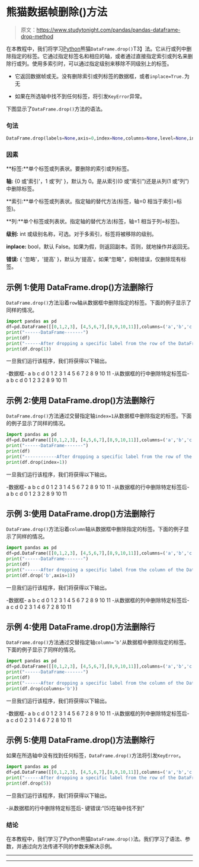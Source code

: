 # 熊猫数据帧删除()方法

> 原文：<https://www.studytonight.com/pandas/pandas-dataframe-drop-method>

在本教程中，我们将学习[Python](https://www.studytonight.com/python/getting-started-with-python)熊猫`DataFrame.drop()`T3】法。它从行或列中删除指定的标签。它通过指定标签名和相应的轴，或者通过直接指定索引或列名来删除行或列。使用多索引时，可以通过指定级别来移除不同级别上的标签。

*   它返回数据帧或无。没有删除索引或列标签的数据框，或者`inplace=True.`为无

*   如果在所选轴中找不到任何标签，将引发`KeyError`异常。

下图显示了`DataFrame.drop()`方法的语法。

### 句法

```py
DataFrame.drop(labels=None,axis=0,index=None,columns=None,level=None,inplace=False,errors='raise')
```

### 因素

**标签:**单个标签或列表状。要删除的索引或列标签。

**轴:** {0 或'索引'，1 或'列' }，默认为 0。是从索引(0 或“索引”)还是从列(1 或“列”)中删除标签。

**索引:**单个标签或列表状。指定轴的替代方法(标签，轴=0 相当于索引=标签)。

**列:**单个标签或列表状。指定轴的替代方法(标签，轴=1 相当于列=标签)。

**级别:** int 或级别名称，可选。对于多索引，标签将被移除的级别。

**inplace:** bool，默认 False。如果为假，则返回副本。否则，就地操作并返回无。

**错误:** { '忽略'，'提高' }，默认为'提高'。如果“忽略”，抑制错误，仅删除现有标签。

## 示例 1:使用 DataFrame.drop()方法删除行

`DataFrame.drop()`方法沿着`row`轴从数据框中删除指定的标签。下面的例子显示了同样的情况。

```py
import pandas as pd
df=pd.DataFrame([[0,1,2,3], [4,5,6,7],[8,9,10,11]],columns=('a','b','c','d'))
print("------DataFrame-------")
print(df)
print("------After dropping a specific label from the row of the DataFrame-------")
print(df.drop(1))
```

一旦我们运行该程序，我们将获得以下输出。

-数据框-
a b c d
0 1 2 3
1 4 5 6 7
2 8 9 10 11
-从数据框的行中删除特定标签后-
a b c d
0 1 2 3
2 8 9 10 11

## 示例 2:使用 DataFrame.drop()方法删除行

`DataFrame.drop()`方法通过交替指定轴`index=1`从数据框中删除指定的标签。下面的例子显示了同样的情况。

```py
import pandas as pd
df=pd.DataFrame([[0,1,2,3], [4,5,6,7],[8,9,10,11]],columns=('a','b','c','d'))
print("------DataFrame-------")
print(df)
print("------------After dropping a specific label from the row of the DataFrame---------")
print(df.drop(index=1))
```

一旦我们运行该程序，我们将获得以下输出。

-数据框-
a b c d
0 1 2 3
1 4 5 6 7
2 8 9 10 11
-从数据框的行中删除特定标签后-
a b c d
0 1 2 3
2 8 9 10 11

## 示例 3:使用 DataFrame.drop()方法删除行

`DataFrame.drop()`方法沿着`column`轴从数据框中删除指定的标签。下面的例子显示了同样的情况。

```py
import pandas as pd
df=pd.DataFrame([[0,1,2,3], [4,5,6,7],[8,9,10,11]],columns=('a','b','c','d'))
print("------DataFrame-------")
print(df)
print("------After dropping a specific label from the column of the DataFrame-------")
print(df.drop('b',axis=1))
```

一旦我们运行该程序，我们将获得以下输出。

-数据框-
a b c d
0 1 2 3
1 4 5 6 7
2 8 9 10 11
-从数据框的列中删除特定标签后-
a c d
0 2 3
1 4 6 7
2 8 10 11

## 示例 4:使用 DataFrame.drop()方法删除行

`DataFrame.drop()`方法通过交替指定轴`column=’b’`从数据框中删除指定的标签。下面的例子显示了同样的情况。

```py
import pandas as pd
df=pd.DataFrame([[0,1,2,3], [4,5,6,7],[8,9,10,11]],columns=('a','b','c','d'))
print("------DataFrame-------")
print(df)
print("------After dropping a specific label from the column of the DataFrame-------")
print(df.drop(columns='b'))
```

一旦我们运行该程序，我们将获得以下输出。

-数据框-
a b c d
0 1 2 3
1 4 5 6 7
2 8 9 10 11
-从数据框的列中删除特定标签后-
a c d
0 2 3
1 4 6 7
2 8 10 11

## 示例 5:使用 DataFrame.drop()方法删除行

如果在所选轴中没有找到任何标签，`DataFrame.drop()`方法将引发`KeyError`。

```py
import pandas as pd
df=pd.DataFrame([[0,1,2,3], [4,5,6,7],[8,9,10,11]],columns=('a','b','c','d'))
print("------After dropping a specific label from the row of the DataFrame-------")
print(df.drop(5))
```

一旦我们运行该程序，我们将获得以下输出。

-从数据框的行中删除特定标签后-
键错误:“[5]在轴中找不到”

### 结论

在本教程中，我们学习了Python熊猫`DataFrame.drop()`法。我们学习了语法、参数，并通过向方法传递不同的参数来解决示例。

* * *

* * *